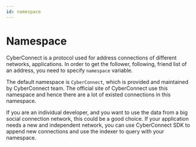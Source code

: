 ```yaml
---
id: namespace
---
```


# Namespace

CyberConnect is a protocol used for address connections of different networks, applications. In order to get the follower, following, friend list of an address, you need to specify `namespace` variable. 

The default namespace is `CyberConnect`, which is provided and maintained by CyberConnect team. The official site of CyberConnect use this namespace and hence there are a lot of existed connections in this namespace. 

If you are an individual developer, and you want to use the data from a big social connection network, this could be a good choice. If your application needs a new and independent network, you can use CyberConnect SDK to append new connections and use the indexer to query with your namespace. 

